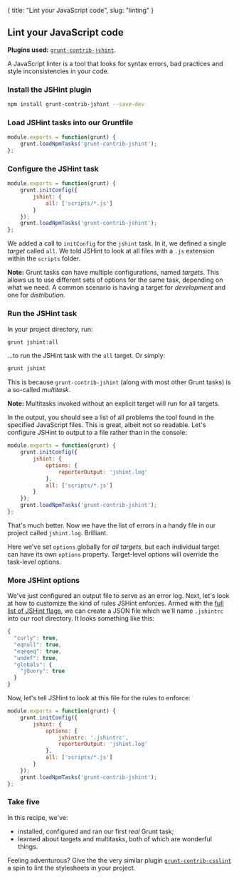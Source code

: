 {
  title: "Lint your JavaScript code",
  slug: "linting"
}

## Lint your JavaScript code

**Plugins used:** [`grunt-contrib-jshint`](https://npmjs.org/package/grunt-contrib-jshint).

A JavaScript linter is a tool that looks for syntax errors, bad practices and style inconsistencies in your code.


### Install the JSHint plugin

```bash
npm install grunt-contrib-jshint --save-dev
```

### Load JSHint tasks into our Gruntfile

```javascript
module.exports = function(grunt) {
	grunt.loadNpmTasks('grunt-contrib-jshint');
};
```

### Configure the JSHint task

```javascript
module.exports = function(grunt) {
	grunt.initConfig({
		jshint: {
			all: ['scripts/*.js']
		}
	});
	grunt.loadNpmTasks('grunt-contrib-jshint');
};
```
	
We added a call to `initConfig` for the `jshint` task. In it, we defined a single *target* called `all`. We told JSHint to look at all files with a `.js` extension within the `scripts` folder.

**Note:** Grunt tasks can have multiple configurations, named _targets_. This allows us to use different sets of options for the same task, depending on what we need. A common scenario is having a target for _development_ and one for _distribution_.

### Run the JSHint task

In your project directory, run:

```bash	
grunt jshint:all
```

...to run the JSHint task with the `all` target. Or simply:

```bash
grunt jshint
```

This is because `grunt-contrib-jshint` (along with most other Grunt tasks) is a so-called _multitask_. 

**Note:** Multitasks invoked without an explicit target will run for all targets. 

In the output, you should see a list of all problems the tool found in the specified JavaScript files. This is great, albeit not so readable. Let's configure JSHint to output to a file rather than in the console:

```javascript
module.exports = function(grunt) {
	grunt.initConfig({
		jshint: {
			options: {
				reporterOutput: 'jshint.log'
			},
			all: ['scripts/*.js']
		}
	});
	grunt.loadNpmTasks('grunt-contrib-jshint');
};
```

That's much better. Now we have the list of errors in a handy file in our project called `jshint.log`. Brilliant.

Here we've set `options` globally for _all targets_, but each individual target can have its own `options` property. Target-level options will override the task-level options. 

### More JSHint options

We've just configured an output file to serve as an error log. Next, let's look at how to customize the kind of rules JSHint enforces. Armed with the [full list of JSHint flags](http://www.jshint.com/docs/options/), we can create a JSON file which we'll name `.jshintrc` into our root directory. It looks something like this:

```javascript
{
  "curly": true,
  "eqnull": true,
  "eqeqeq": true,
  "undef": true,
  "globals": {
    "jQuery": true
  }
}
```	

Now, let's tell JSHint to look at this file for the rules to enforce:

```javascript
module.exports = function(grunt) {
	grunt.initConfig({
		jshint: {
			options: {
				jshintrc: '.jshintrc',
				reporterOutput: 'jshint.log'
			},
			all: ['scripts/*.js']
		}
	});
	grunt.loadNpmTasks('grunt-contrib-jshint');
};
```

### Take five

In this recipe, we've:

* installed, configured and ran our first _real_ Grunt task;
* learned about targets and multitasks, both of which are wonderful things.

Feeling adventurous? Give the the very similar plugin [`grunt-contrib-csslint`](https://npmjs.org/package/grunt-contrib-csslint) a spin to lint the stylesheets in your project.
